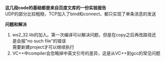 **这几段code的基础都是来自百度文库的一份实验报告**  
UDP的部分比较粗糙，TCP加入了bind和connect，都只实现了单条消息的发送  

**问题和解决**  
1.  ws2_32.lib的加入。第一次编译可以解决问题，但是在copy之后再改路径还是会报"no such file"的错误  
需要新建project才可以继续执行  
1.  VC++中compiler会忽略掉中英文引号的差异，这是从VC++到gcc的常见问题
